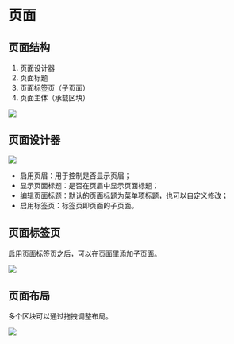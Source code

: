 # 页面

## 页面结构

1. 页面设计器
2. 页面标题
3. 页面标签页（子页面）
4. 页面主体（承载区块）

![](https://static-docs.nocobase.com/0c84950f8d58246497da21fbdd2ffc6b.png)

## 页面设计器

![](https://static-docs.nocobase.com/19ce82228c9fb0681dcd9a73798b49f9.png)

- 启用页眉：用于控制是否显示页眉；
- 显示页面标题：是否在页眉中显示页面标题；
- 编辑页面标题：默认的页面标题为菜单项标题，也可以自定义修改；
- 启用标签页：标签页即页面的子页面。

## 页面标签页

启用页面标签页之后，可以在页面里添加子页面。

![](https://static-docs.nocobase.com/febacab3419e1a0ea98b178db63fa86d.png)

## 页面布局

多个区块可以通过拖拽调整布局。

![](https://static-docs.nocobase.com/f6692295ac0917f3babce9a60ce80879.gif)
